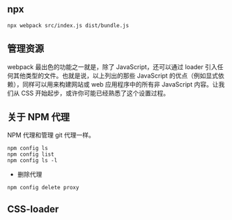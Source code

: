 ## npx

```
npx webpack src/index.js dist/bundle.js
```

## 管理资源

webpack 最出色的功能之一就是，除了 JavaScript，还可以通过 loader 引入任何其他类型的文件。也就是说，以上列出的那些 JavaScript 的优点（例如显式依赖），同样可以用来构建网站或 web 应用程序中的所有非 JavaScript 内容。让我们从 CSS 开始起步，或许你可能已经熟悉了这个设置过程。

## 关于 NPM 代理 
NPM 代理和管理 git 代理一样。

```
npm config ls
npm config list
npm config ls -l
```

- 删除代理 
```
npm config delete proxy
```


## CSS-loader

